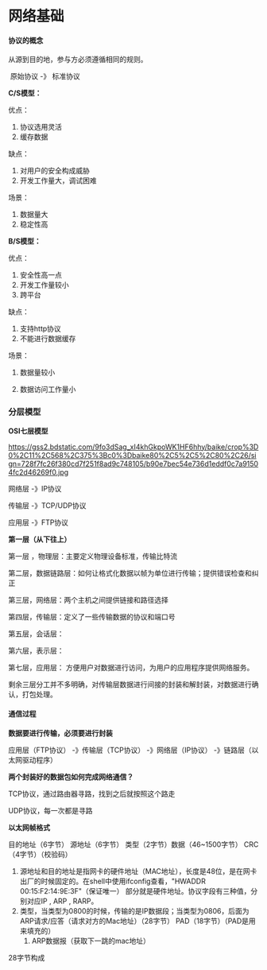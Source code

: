 # 网络基础

####   协议的概念

   从源到目的地，参与方必须遵循相同的规则。

​      原始协议 -》 标准协议

  **C/S模型：**

优点：

1. 协议选用灵活
2. 缓存数据

缺点：

1. 对用户的安全构成威胁
2. 开发工作量大，调试困难

场景：

1. 数据量大
2. 稳定性高

**B/S模型：**

优点：

1. 安全性高一点
2. 开发工作量较小
3. 跨平台

缺点：

1. 支持http协议
2. 不能进行数据缓存

场景：

1. 数据量较小

2. 数据访问工作量小



### 分层模型

**OSI七层模型**

https://gss2.bdstatic.com/9fo3dSag_xI4khGkpoWK1HF6hhy/baike/crop%3D0%2C11%2C568%2C375%3Bc0%3Dbaike80%2C5%2C5%2C80%2C26/sign=728f7fc26f380cd7f251f8ad9c748105/b90e7bec54e736d1eddf0c7a91504fc2d46269f0.jpg

网络层 -》IP协议

传输层 -》TCP/UDP协议

应用层 -》FTP协议

**第一层（从下往上）**

第一层 ，物理层：主要定义物理设备标准，传输比特流

第二层，数据链路层：如何让格式化数据以帧为单位进行传输；提供错误检查和纠正

第三层，网络层：两个主机之间提供链接和路径选择

第四层，传输层：定义了一些传输数据的协议和端口号

第五层，会话层：

第六层，表示层：

第七层，应用层： 方便用户对数据进行访问，为用户的应用程序提供网络服务。

剩余三层分工并不多明确，对传输层数据进行间接的封装和解封装，对数据进行确认，打包处理。



#### 通信过程

**数据要进行传输，必须要进行封装**

应用层（FTP协议） -》传输层（TCP协议） -》网络层（IP协议） -》链路层（以太网驱动程序）



**两个封装好的数据包如何完成网络通信？**

TCP协议，通过路由器寻路，找到之后就按照这个路走

UDP协议，每一次都是寻路



**以太网帧格式**

目的地址（6字节） 源地址（6字节） 类型（2字节）数据（46~1500字节） CRC（4字节）（校验码）

1. 源地址和目的地址是指网卡的硬件地址（MAC地址），长度是48位，是在网卡出厂的时候固定的。在shell中使用ifconfig查看，"HWADDR 00:15:F2:14:9E:3F"（保证唯一） 部分就是硬件地址。协议字段有三种值，分别对应IP , ARP , RARP。
2. 类型，当类型为0800的时候，传输的是IP数据段；当类型为0806，后面为 ARP请求/应答（请求对方的Mac地址）（28字节） PAD（18字节）（PAD是用来填充的）
   1. ARP数据报（获取下一跳的mac地址）

28字节构成





 



